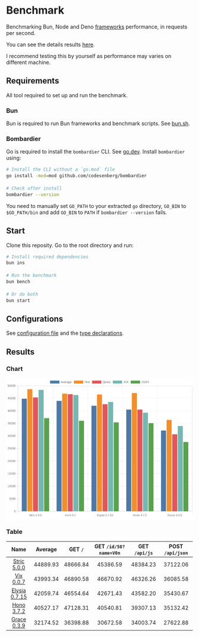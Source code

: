 # Benchmark
Benchmarking Bun, Node and Deno [frameworks](/src) performance, in requests per second.

You can see the details results [here](/results/index.md). 

I recommend testing this by yourself as performance may varies on different machine.

## Requirements
All tool required to set up and run the benchmark.

### Bun
Bun is required to run Bun frameworks and benchmark scripts. See [bun.sh](https://bun.sh).

### Bombardier
Go is required to install the `bombardier` CLI. See [go.dev](https://go.dev).
Install `bombardier` using:
```bash
# Install the CLI without a `go.mod` file
go install -mod=mod github.com/codesenberg/bombardier

# Check after install
bombardier --version
```
You need to manually set `GO_PATH` to your extracted `go` directory, `GO_BIN` to `$GO_PATH/bin` and add `GO_BIN` to `PATH` if `bombardier --version` fails.

## Start
Clone this reposity. Go to the root directory and run:
```bash
# Install required dependencies
bun ins

# Run the benchmark
bun bench

# Or do both
bun start
```

## Configurations
See [configuration file](/config.ts) and the [type declarations](/lib/types.ts). 

## Results

### Chart
![Chart](/results/chart.png)

### Table 


| Name | Average | GET `/` | GET `/id/50?name=V0n` | GET `/api/js` | POST `/api/json` |
|  :---: | :---: | :---: | :---: | :---: | :---: |
| [Stric 5.0.0](/results/main/Stric) | 44889.93 | 48666.84 | 45386.59 | 48384.23 | 37122.06 |
| [Vix 0.0.7](/results/main/Vix) | 43993.34 | 46890.58 | 46670.92 | 46326.26 | 36085.58 |
| [Elysia 0.7.15](/results/main/Elysia) | 42059.74 | 46554.64 | 42671.43 | 43582.20 | 35430.67 |
| [Hono 3.7.2](/results/main/Hono) | 40527.17 | 47128.31 | 40540.81 | 39307.13 | 35132.42 |
| [Grace 0.3.9](/results/main/Grace) | 32174.52 | 36398.88 | 30672.58 | 34003.74 | 27622.88 |